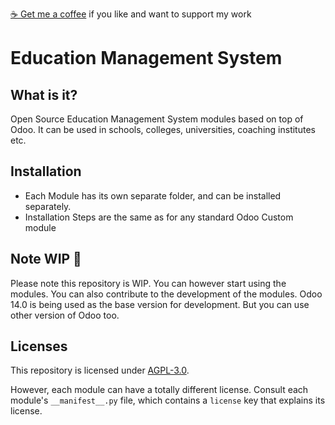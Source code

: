 [:coffee: Get me a coffee](https://www.buymeacoffee.com/gaikwadpushakar) if you like and want to support my work 
# Education Management System
## What is it?
Open Source Education Management System modules based on top of Odoo. It can be used in schools, colleges, universities, coaching institutes etc. 
## Installation
- Each Module has its own separate folder, and can be installed separately.
- Installation Steps are the same as for any standard Odoo Custom module

## Note WIP 🚧
Please note this repository is WIP. You can however start using the modules. You can also contribute to the development of the modules.
Odoo 14.0 is being used as the base version for development. But you can use other version of Odoo too.
## Licenses

This repository is licensed under [AGPL-3.0](LICENSE).

However, each module can have a totally different license. Consult each module's `__manifest__.py` file, which contains a `license` key
that explains its license.
